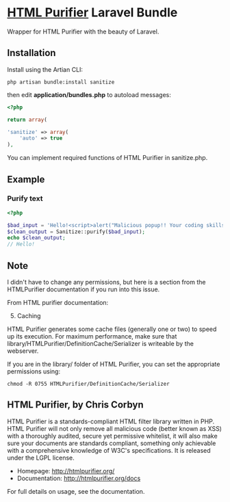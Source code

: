 # [HTML Purifier](http://htmlpurifier.org/) Laravel Bundle

Wrapper for HTML Purifier with the beauty of Laravel.

## Installation

Install using the Artian CLI:

	php artisan bundle:install sanitize

then edit **application/bundles.php** to autoload messages:

```php
<?php

return array(

'sanitize' => array(
	'auto' => true
),

```
	
You can implement required functions of HTML Purifier in sanitize.php.

## Example

### Purify text

```php
<?php

$bad_input = 'Hello!<script>alert("Malicious popup!! Your coding skills suck!")</script>';
$clean_output = Sanitize::purify($bad_input);
echo $clean_output;
// Hello!

```

## Note

I didn't have to change any permissions, but here is a section from the HTMLPurifier documentation if you run into this issue.

From HTML purifier documentation:

5. Caching

HTML Purifier generates some cache files (generally one or two) to speed up
its execution. For maximum performance, make sure that
library/HTMLPurifier/DefinitionCache/Serializer is writeable by the webserver.

If you are in the library/ folder of HTML Purifier, you can set the
appropriate permissions using:

    chmod -R 0755 HTMLPurifier/DefinitionCache/Serializer

## HTML Purifier, by Chris Corbyn

HTML Purifier is a standards-compliant HTML filter library written in PHP. HTML Purifier will not only remove all malicious code (better known as XSS) with a thoroughly audited, secure yet permissive whitelist, it will also make sure your documents are standards compliant, something only achievable with a comprehensive knowledge of W3C's specifications. 
It is released under the LGPL license.

- Homepage:      http://htmlpurifier.org/
- Documentation: http://htmlpurifier.org/docs

For full details on usage, see the documentation.
